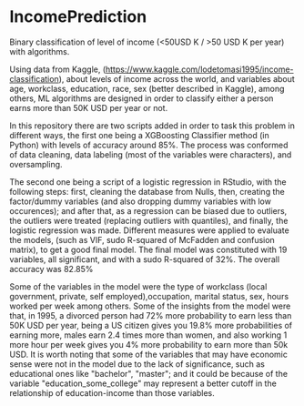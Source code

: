 # IncomePrediction
Binary classification of level of income (&lt;50USD K / >50 USD K per year) with algorithms.

Using data from Kaggle, (https://www.kaggle.com/lodetomasi1995/income-classification), about levels of income across the world, and variables about age, workclass, education,
race, sex (better described in Kaggle), among others, ML algorithms are designed in order to classify either a person earns more than 50K USD per year or not. 

In this repository there are two scripts added in order to task this problem in different ways, the first one being a XGBoosting Classifier method  (in Python) 
with levels of accuracy around 85%. The process was conformed of data cleaning, data labeling  (most of the variables were characters), and oversampling.

The second one being a script of a logistic regression in RStudio, with the following steps: first, cleaning the database from Nulls, then, creating the factor/dummy variables 
(and also dropping dummy variables with low occurences); and after that, as a regression can be biased due to outliers, the outliers were treated (replacing outliers with quantiles), and finally, the logistic regression was made. Different measures were applied to evaluate the models, (such as VIF, sudo R-squared of McFadden and confusion matrix), to get a good final model. The final model was constituted with 19 variables, all significant, and with a sudo R-squared of 32%. The overall accuracy was 82.85%

Some of the variables in the model were the type of workclass (local government, private, self employed),occupation, marital status, sex, hours worked per week among others. Some of the insights from the model were that, in 1995, a divorced person had 72% more probability to earn less than 50K USD per year, being a US citizen gives you 19.8% more probabilities of earning more, males earn 2.4 times more than women, and also working 1 more hour per week gives you 4% more probability to earn more than 50k USD. It is worth noting that some of the variables that may have economic sense were not in the model due to the lack of significance, such as educational ones like "bachelor", "master"; and it could be because of the variable "education_some_college" may represent a better cutoff in the relationship of education-income than those variables.



